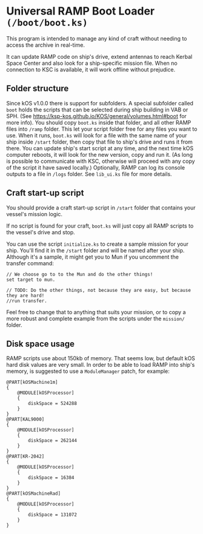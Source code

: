 Universal RAMP Boot Loader `(/boot/boot.ks)`
============================================

This program is intended to manage any kind of craft without needing to access the archive in real-time.

It can update RAMP code on ship's drive, extend antennas to reach Kerbal Space Center and also look for a ship-specific mission file. When no connection to KSC is available, it will work offline without prejudice.

Folder structure
----------------

Since kOS v1.0.0 there is support for subfolders. A special subfolder called `boot` holds the scripts that can be selected during ship building in VAB or SPH. (See https://ksp-kos.github.io/KOS/general/volumes.html#boot for more info). You should copy `boot.ks` inside that folder, and all other RAMP files into `/ramp` folder. This let your script folder free for any files you want to use.
When it runs, `boot.ks` will look for a file with the same name of your ship inside `/start` folder, then copy that file to ship's drive and runs it from there. You can update ship's start script at any time, and the next time kOS computer reboots, it will look for the new version, copy and run it. (As long is possible to communicate with KSC, otherwise will proceed with any copy of the script it have saved locally.)
Optionally, RAMP can log its console outputs to a file in `/logs` folder. See `lib_ui.ks` file for more details.

Craft start-up script
---------------------

You should provide a craft start-up script in `/start` folder that contains
your vessel's mission logic.

If no script is found for your craft, `boot.ks` will just copy all RAMP scripts
to the vessel's drive and stop.

You can use the script `initialize.ks` to create a sample mission for your ship. You'll find it in the `/start` folder and will be named after your ship. Although it's a sample, it might get you to Mun if you uncomment the transfer command:

```
// We choose go to to the Mun and do the other things!
set target to mun.

// TODO: Do the other things, not because they are easy, but because they are hard!
//run transfer.
```

Feel free to change that to anything that suits your mission, or to copy a
more robust and complete example from the scripts under the `mission/`
folder.

Disk space usage
----------------

RAMP scripts use about 150kb of memory. That seems low, but default kOS hard disk values are very small. In order to be able to load RAMP into ship's memory, is suggested to use a `ModuleManager` patch, for example:
```
@PART[kOSMachine1m]
{
	@MODULE[kOSProcessor]
	{
		diskSpace = 524288
	}
}
@PART[KAL9000]
{
	@MODULE[kOSProcessor]
	{
		diskSpace = 262144
	}
}
@PART[KR-2042]
{
	@MODULE[kOSProcessor]
	{
		diskSpace = 16384
	}
}
@PART[kOSMachineRad]
{
	@MODULE[kOSProcessor]
	{
		diskSpace = 131072
	}
}
```

